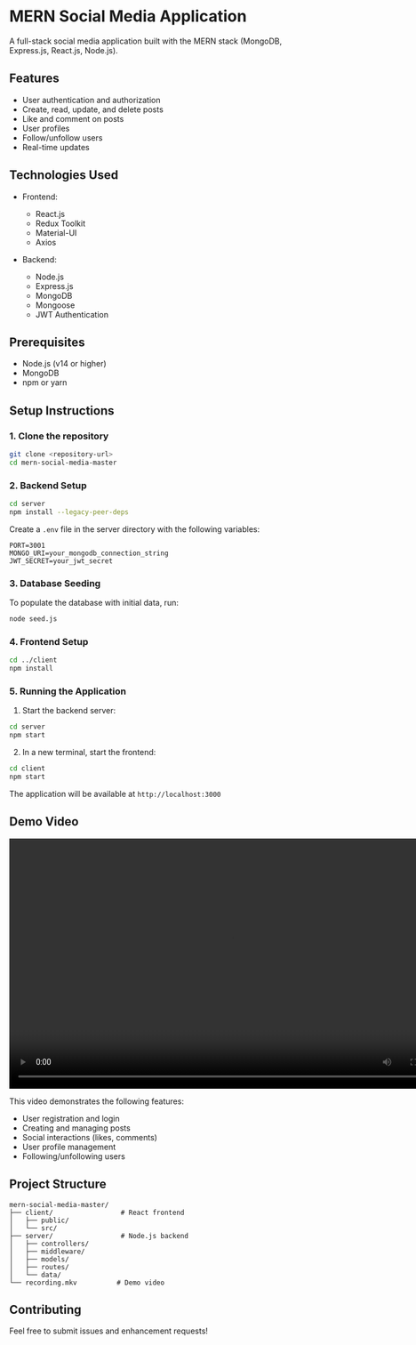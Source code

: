 # MERN Social Media Application

A full-stack social media application built with the MERN stack (MongoDB, Express.js, React.js, Node.js).

## Features

- User authentication and authorization
- Create, read, update, and delete posts
- Like and comment on posts
- User profiles
- Follow/unfollow users
- Real-time updates

## Technologies Used

- Frontend:

  - React.js
  - Redux Toolkit
  - Material-UI
  - Axios

- Backend:
  - Node.js
  - Express.js
  - MongoDB
  - Mongoose
  - JWT Authentication

## Prerequisites

- Node.js (v14 or higher)
- MongoDB
- npm or yarn

## Setup Instructions

### 1. Clone the repository

```bash
git clone <repository-url>
cd mern-social-media-master
```

### 2. Backend Setup

```bash
cd server
npm install --legacy-peer-deps
```

Create a `.env` file in the server directory with the following variables:

```
PORT=3001
MONGO_URI=your_mongodb_connection_string
JWT_SECRET=your_jwt_secret
```

### 3. Database Seeding

To populate the database with initial data, run:

```bash
node seed.js
```

### 4. Frontend Setup

```bash
cd ../client
npm install
```

### 5. Running the Application

1. Start the backend server:

```bash
cd server
npm start
```

2. In a new terminal, start the frontend:

```bash
cd client
npm start
```

The application will be available at `http://localhost:3000`

## Demo Video

<div align="center">
  <video width="800" height="450" controls autoplay>
    <source src="recording.mp4" type="video/x-matroska">
    Your browser does not support the video tag.
  </video>
</div>

This video demonstrates the following features:

- User registration and login
- Creating and managing posts
- Social interactions (likes, comments)
- User profile management
- Following/unfollowing users

## Project Structure

```
mern-social-media-master/
├── client/                 # React frontend
│   ├── public/
│   └── src/
├── server/                 # Node.js backend
│   ├── controllers/
│   ├── middleware/
│   ├── models/
│   ├── routes/
│   └── data/
└── recording.mkv          # Demo video
```

## Contributing

Feel free to submit issues and enhancement requests!
